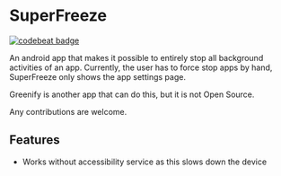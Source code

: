 SuperFreeze
===========

[![codebeat badge](https://codebeat.co/badges/8eda9dcf-2c53-45db-b9ac-65a2242f3e1b)](https://codebeat.co/projects/github-com-superfreezeapp-superfreeze-master)

An android app that makes it possible to entirely stop all background activities of an app.
Currently, the user has to force stop apps by hand, SuperFreeze only shows the app settings page.

Greenify is another app that can do this, but it is not Open Source.

Any contributions are welcome.

Features
--------

* Works without accessibility service as this slows down the device
